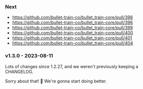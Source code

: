 ### Next

* https://github.com/bullet-train-co/bullet_train-core/pull/398
* https://github.com/bullet-train-co/bullet_train-core/pull/396
* https://github.com/bullet-train-co/bullet_train-core/pull/399
* https://github.com/bullet-train-co/bullet_train-core/pull/400
* https://github.com/bullet-train-co/bullet_train-core/pull/401
* https://github.com/bullet-train-co/bullet_train-core/pull/404

### v1.3.0 - 2023-08-11

Lots of changes since 1.2.27, and we weren't previously keeping a CHANGELOG.

Sorry about that! 😬 We're gonna start doing better.
